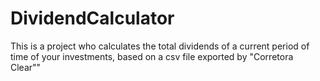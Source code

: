 # DividendCalculator
This is a project who calculates the total dividends of a current period of time of your investments, based on a csv file exported by "Corretora Clear""
